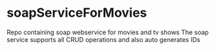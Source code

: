 # soapServiceForMovies
Repo containing soap webservice for movies and tv shows
The soap service supports all CRUD operations
and also auto generates IDs 
